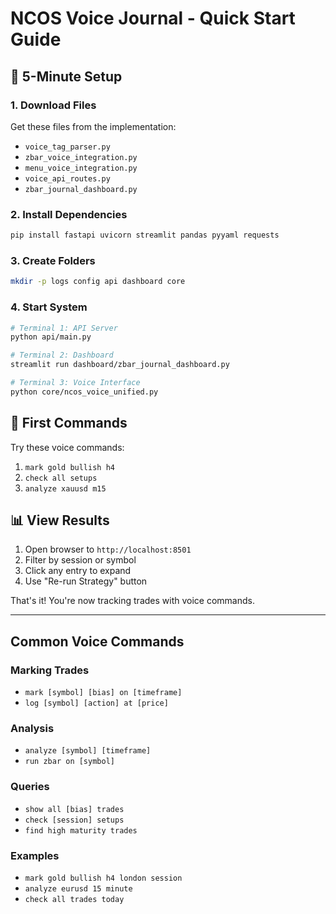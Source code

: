 # NCOS Voice Journal - Quick Start Guide

## 🚀 5-Minute Setup

### 1. Download Files
Get these files from the implementation:
- `voice_tag_parser.py`
- `zbar_voice_integration.py`
- `menu_voice_integration.py`
- `voice_api_routes.py`
- `zbar_journal_dashboard.py`

### 2. Install Dependencies
```bash
pip install fastapi uvicorn streamlit pandas pyyaml requests
```

### 3. Create Folders
```bash
mkdir -p logs config api dashboard core
```

### 4. Start System
```bash
# Terminal 1: API Server
python api/main.py

# Terminal 2: Dashboard  
streamlit run dashboard/zbar_journal_dashboard.py

# Terminal 3: Voice Interface
python core/ncos_voice_unified.py
```

## 🎤 First Commands

Try these voice commands:
1. `mark gold bullish h4`
2. `check all setups`
3. `analyze xauusd m15`

## 📊 View Results

1. Open browser to `http://localhost:8501`
2. Filter by session or symbol
3. Click any entry to expand
4. Use "Re-run Strategy" button

That's it! You're now tracking trades with voice commands.

---

## Common Voice Commands

### Marking Trades
- `mark [symbol] [bias] on [timeframe]`
- `log [symbol] [action] at [price]`

### Analysis
- `analyze [symbol] [timeframe]`
- `run zbar on [symbol]`

### Queries
- `show all [bias] trades`
- `check [session] setups`
- `find high maturity trades`

### Examples
- `mark gold bullish h4 london session`
- `analyze eurusd 15 minute`
- `check all trades today`
